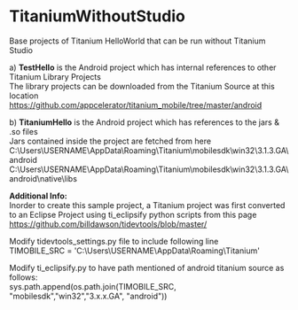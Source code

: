 TitaniumWithoutStudio
=====================

Base projects of Titanium HelloWorld that can be run without Titanium Studio

a) <b>TestHello</b> is the Android project which has internal references to other Titanium Library Projects <br/>
The library projects can be downloaded from the Titanium Source at this location <br/>
https://github.com/appcelerator/titanium_mobile/tree/master/android

b) <b>TitaniumHello</b> is the Android project which has references to the jars & .so files <br/>
Jars contained inside the project are fetched from here <br/>
C:\Users\USERNAME\AppData\Roaming\Titanium\mobilesdk\win32\3.1.3.GA\android 
C:\Users\USERNAME\AppData\Roaming\Titanium\mobilesdk\win32\3.1.3.GA\android\native\libs



<strong> Additional Info:  </strong> <br/>
Inorder to create this sample project, a Titanium project was first converted to an Eclipse Project using ti_eclipsify python scripts from this page <br/>
https://github.com/billdawson/tidevtools/blob/master/

Modify tidevtools_settings.py file to include following line <br/>
TIMOBILE_SRC = 'C:\Users\USERNAME\AppData\Roaming\Titanium'

Modify ti_eclipsify.py to have path mentioned of android titanium source as follows: <br/>
sys.path.append(os.path.join(TIMOBILE_SRC, "mobilesdk","win32","3.x.x.GA", "android"))

